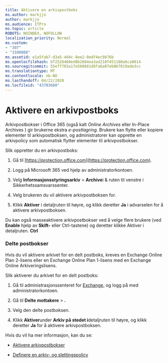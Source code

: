```yaml
---
title: Aktivere en arkivpostboks
ms.author: markjjo
author: markjjo
ms.audience: ITPro
ms.topic: article
ROBOTS: NOINDEX, NOFOLLOW
localization_priority: Normal
ms.custom:
- "307"
- "3100008"
ms.assetid: e1a5fab7-d3a5-4d4c-8ee2-0edf4ec9b76b
ms.openlocfilehash: bf2526460ed8b2684ea3ad210f451180a6ca8014
ms.sourcegitcommit: 55eff703a17e500681d8fa6a87eb067019ade3cc
ms.translationtype: MT
ms.contentlocale: nb-NO
ms.lasthandoff: 04/22/2020
ms.locfileid: "43703688"
---
```

# <a name="enable-an-archive-mailbox"></a>Aktivere en arkivpostboks

Arkivpostbokser i Office 365 (også kalt *Online Archives* eller In-Place Archives ) gir brukerne ekstra *e-postlagring.* Brukere kan flytte eller kopiere elementer til arkivpostboksen, og administratorer kan opprette en arkivpolicy som automatisk flytter elementer til arkivpostbokser.
  
Slik oppretter du en arkivpostboks:
  
1. Gå til [https://protection.office.com](https://protection.office.com).

2. Logg på Microsoft 365 ved hjelp av administratorkontoen.

3. Velg **Informasjonsstyringsarkiv** \> **Archive**i &amp; ruten til venstre i Sikkerhetssamsvarssenter.

4. Velg brukeren du vil aktivere arkivpostboksen for.

5. Klikk **Aktiver** i detaljruten til høyre, og klikk deretter **Ja** i advarselen for å aktivere arkivpostboksen.

Du kan også masseaktivere arkivpostbokser ved å velge flere brukere (ved **Enable** hjelp av **Skift-** eller Ctrl-tastene) og deretter klikke Aktiver i detaljruten. **Ctrl**
  
### <a name="shared-mailboxes"></a>Delte postbokser

Hvis du vil aktivere arkivet for en delt postboks, kreves en Exchange Online Plan 2-lisens eller en Exchange Online Plan 1-lisens med en Exchange Online Arkiveringslisens.  

Slik aktiverer du arkivet for en delt postboks:

1. Gå til administrasjonssenteret for [Exchange,](https://outlook.office365.com/ecp) og logg på med administratorkontoen.

2. Gå til **Delte mottakere** > **.**

3. Velg den delte postboksen.

4. Klikk **Aktiver**under **Arkiv på stedet i**detaljruten til høyre, og klikk deretter **Ja** for å aktivere arkivpostboksen.

Hvis du vil ha mer informasjon, kan du se:
  
- [Aktivere arkivpostbokser](https://docs.microsoft.com/office365/securitycompliance/enable-archive-mailboxes)

- [Definere en arkiv- og slettingspolicy](https://docs.microsoft.com//office365/securitycompliance/set-up-an-archive-and-deletion-policy-for-mailboxes)

